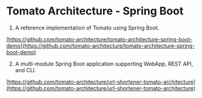 # Tomato Architecture - Spring Boot

1. A reference implementation of Tomato using Spring Boot.

[https://github.com/tomato-architecture/tomato-architecture-spring-boot-demo](https://github.com/tomato-architecture/tomato-architecture-spring-boot-demo)

2. A multi-module Spring Boot application supporting WebApp, REST API, and CLI.

[https://github.com/tomato-architecture/url-shortener-tomato-architecture](https://github.com/tomato-architecture/url-shortener-tomato-architecture)

